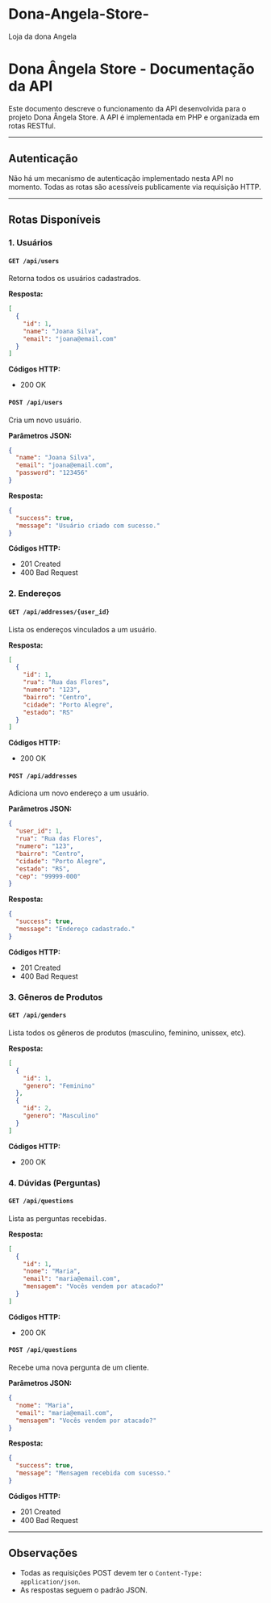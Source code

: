 # Dona-Angela-Store-
Loja da dona Angela


# Dona Ângela Store - Documentação da API

Este documento descreve o funcionamento da API desenvolvida para o projeto Dona Ângela Store. A API é implementada em PHP e organizada em rotas RESTful.


---

## Autenticação

Não há um mecanismo de autenticação implementado nesta API no momento. Todas as rotas são acessíveis publicamente via requisição HTTP.

---

## Rotas Disponíveis

### 1. **Usuários**

#### `GET /api/users`

Retorna todos os usuários cadastrados.

**Resposta:**

```json
[
  {
    "id": 1,
    "name": "Joana Silva",
    "email": "joana@email.com"
  }
]
```

**Códigos HTTP:**

- 200 OK

#### `POST /api/users`

Cria um novo usuário.

**Parâmetros JSON:**

```json
{
  "name": "Joana Silva",
  "email": "joana@email.com",
  "password": "123456"
}
```

**Resposta:**

```json
{
  "success": true,
  "message": "Usuário criado com sucesso."
}
```

**Códigos HTTP:**

- 201 Created
- 400 Bad Request

### 2. **Endereços**

#### `GET /api/addresses/{user_id}`

Lista os endereços vinculados a um usuário.

**Resposta:**

```json
[
  {
    "id": 1,
    "rua": "Rua das Flores",
    "numero": "123",
    "bairro": "Centro",
    "cidade": "Porto Alegre",
    "estado": "RS"
  }
]
```

**Códigos HTTP:**

- 200 OK

#### `POST /api/addresses`

Adiciona um novo endereço a um usuário.

**Parâmetros JSON:**

```json
{
  "user_id": 1,
  "rua": "Rua das Flores",
  "numero": "123",
  "bairro": "Centro",
  "cidade": "Porto Alegre",
  "estado": "RS",
  "cep": "99999-000"
}
```

**Resposta:**

```json
{
  "success": true,
  "message": "Endereço cadastrado."
}
```

**Códigos HTTP:**

- 201 Created
- 400 Bad Request

### 3. **Gêneros de Produtos**

#### `GET /api/genders`

Lista todos os gêneros de produtos (masculino, feminino, unissex, etc).

**Resposta:**

```json
[
  {
    "id": 1,
    "genero": "Feminino"
  },
  {
    "id": 2,
    "genero": "Masculino"
  }
]
```

**Códigos HTTP:**

- 200 OK

### 4. **Dúvidas (Perguntas)**

#### `GET /api/questions`

Lista as perguntas recebidas.

**Resposta:**

```json
[
  {
    "id": 1,
    "nome": "Maria",
    "email": "maria@email.com",
    "mensagem": "Vocês vendem por atacado?"
  }
]
```

**Códigos HTTP:**

- 200 OK

#### `POST /api/questions`

Recebe uma nova pergunta de um cliente.

**Parâmetros JSON:**

```json
{
  "nome": "Maria",
  "email": "maria@email.com",
  "mensagem": "Vocês vendem por atacado?"
}
```

**Resposta:**

```json
{
  "success": true,
  "message": "Mensagem recebida com sucesso."
}
```

**Códigos HTTP:**

- 201 Created
- 400 Bad Request

---

## Observações

- Todas as requisições POST devem ter o `Content-Type: application/json`.
- As respostas seguem o padrão JSON.